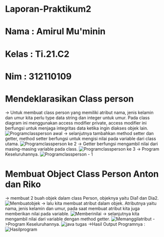 # Laporan-Praktikum2

# Nama  : Amirul Mu'minin
# Kelas : Ti.21.C2
# Nim   : 312110109

# Mendeklarasikan Class person #

-> Untuk membuat class person yang memiliki atribut nama, jenis kelamin dan umur kita perlu type data string dan integer untuk umur.
Pada class diagram ini  menggunakan access modifier private, access modifier ini berfungsi untuk menjaga integritas data ketika ingin diakses objek lain. 
![Programclassperson awal](https://user-images.githubusercontent.com/116171779/198368757-aba30571-f949-4acc-bb2d-fb4daff5f468.jpg)
-> selanjutnya  tambahkan method setter dan getter, method setter berfungsi untuk mengisi nilai pada variable dari class utama.
![Programclassperson ke 2](https://user-images.githubusercontent.com/116171779/198369112-a94706a3-bc38-4011-979b-1ee81825dfba.jpg)
-> Getter berfungsi mengambil nilai dari masing-masing variable pada class.
![Programclassperson ke 3](https://user-images.githubusercontent.com/116171779/198369523-a137a6eb-08a7-4679-8c68-e6d823c66390.jpg)
-> Program Keseluruhannya.
![Programclassperson - 1](https://user-images.githubusercontent.com/116171779/198370150-637370b6-be99-4108-ad43-d13607c38f97.jpg)

# Membuat Object Class Person Anton dan Riko #
-> membuat 2 buah objek dalam class Person, objeknya yaitu Dia1 dan Dia2.
![Membuatobjek](https://user-images.githubusercontent.com/116171779/198371709-1d32c8be-dcc7-4a2b-b122-0867b7a5076f.jpg)
-> lalu kita membuat atribut dalam objek. Atributnya yaitu nama, jenis kelamin dan umur, pada saat membuat atribut kita juga memberikan nilai pada variable.
![Memberinilai](https://user-images.githubusercontent.com/116171779/198372132-e59ac5d3-44ae-4bfd-bc83-4f36af7981c2.jpg)
-> selanjutnya kita mengambil nilai dari variable dengan method getter.
![Memanggilatribut](https://user-images.githubusercontent.com/116171779/198371114-6ebd1fda-ee39-4292-87dd-85f4b3dbe9ca.jpg)
->Program Keseluruhannya.
![java tugas](https://user-images.githubusercontent.com/116171779/198370724-295c5a97-3dc7-46e8-9e41-59fb3c020652.jpg)
->Hasil Output Programnya :
![Hasilprogram](https://user-images.githubusercontent.com/116171779/198370908-ff5433a9-3196-42db-aa8a-c592e4755891.jpg)





